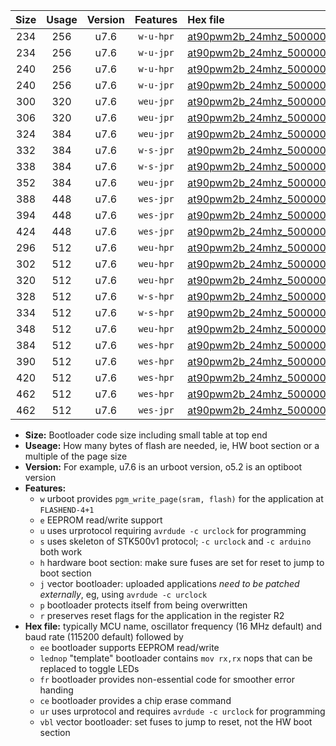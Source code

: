 |Size|Usage|Version|Features|Hex file|
|:-:|:-:|:-:|:-:|:--|
|234|256|u7.6|`w-u-hpr`|[at90pwm2b_24mhz_500000bps_ur.hex](https://raw.githubusercontent.com/stefanrueger/urboot/main//at90pwm2b_24mhz_500000bps_ur.hex)|
|234|256|u7.6|`w-u-jpr`|[at90pwm2b_24mhz_500000bps_ur_vbl.hex](https://raw.githubusercontent.com/stefanrueger/urboot/main//at90pwm2b_24mhz_500000bps_ur_vbl.hex)|
|240|256|u7.6|`w-u-hpr`|[at90pwm2b_24mhz_500000bps_lednop_ur.hex](https://raw.githubusercontent.com/stefanrueger/urboot/main//at90pwm2b_24mhz_500000bps_lednop_ur.hex)|
|240|256|u7.6|`w-u-jpr`|[at90pwm2b_24mhz_500000bps_lednop_ur_vbl.hex](https://raw.githubusercontent.com/stefanrueger/urboot/main//at90pwm2b_24mhz_500000bps_lednop_ur_vbl.hex)|
|300|320|u7.6|`weu-jpr`|[at90pwm2b_24mhz_500000bps_ee_ur_vbl.hex](https://raw.githubusercontent.com/stefanrueger/urboot/main//at90pwm2b_24mhz_500000bps_ee_ur_vbl.hex)|
|306|320|u7.6|`weu-jpr`|[at90pwm2b_24mhz_500000bps_ee_lednop_ur_vbl.hex](https://raw.githubusercontent.com/stefanrueger/urboot/main//at90pwm2b_24mhz_500000bps_ee_lednop_ur_vbl.hex)|
|324|384|u7.6|`weu-jpr`|[at90pwm2b_24mhz_500000bps_ee_lednop_fr_ur_vbl.hex](https://raw.githubusercontent.com/stefanrueger/urboot/main//at90pwm2b_24mhz_500000bps_ee_lednop_fr_ur_vbl.hex)|
|332|384|u7.6|`w-s-jpr`|[at90pwm2b_24mhz_500000bps_vbl.hex](https://raw.githubusercontent.com/stefanrueger/urboot/main//at90pwm2b_24mhz_500000bps_vbl.hex)|
|338|384|u7.6|`w-s-jpr`|[at90pwm2b_24mhz_500000bps_lednop_vbl.hex](https://raw.githubusercontent.com/stefanrueger/urboot/main//at90pwm2b_24mhz_500000bps_lednop_vbl.hex)|
|352|384|u7.6|`weu-jpr`|[at90pwm2b_24mhz_500000bps_ee_lednop_fr_ce_ur_vbl.hex](https://raw.githubusercontent.com/stefanrueger/urboot/main//at90pwm2b_24mhz_500000bps_ee_lednop_fr_ce_ur_vbl.hex)|
|388|448|u7.6|`wes-jpr`|[at90pwm2b_24mhz_500000bps_ee_vbl.hex](https://raw.githubusercontent.com/stefanrueger/urboot/main//at90pwm2b_24mhz_500000bps_ee_vbl.hex)|
|394|448|u7.6|`wes-jpr`|[at90pwm2b_24mhz_500000bps_ee_lednop_vbl.hex](https://raw.githubusercontent.com/stefanrueger/urboot/main//at90pwm2b_24mhz_500000bps_ee_lednop_vbl.hex)|
|424|448|u7.6|`wes-jpr`|[at90pwm2b_24mhz_500000bps_ee_lednop_fr_vbl.hex](https://raw.githubusercontent.com/stefanrueger/urboot/main//at90pwm2b_24mhz_500000bps_ee_lednop_fr_vbl.hex)|
|296|512|u7.6|`weu-hpr`|[at90pwm2b_24mhz_500000bps_ee_ur.hex](https://raw.githubusercontent.com/stefanrueger/urboot/main//at90pwm2b_24mhz_500000bps_ee_ur.hex)|
|302|512|u7.6|`weu-hpr`|[at90pwm2b_24mhz_500000bps_ee_lednop_ur.hex](https://raw.githubusercontent.com/stefanrueger/urboot/main//at90pwm2b_24mhz_500000bps_ee_lednop_ur.hex)|
|320|512|u7.6|`weu-hpr`|[at90pwm2b_24mhz_500000bps_ee_lednop_fr_ur.hex](https://raw.githubusercontent.com/stefanrueger/urboot/main//at90pwm2b_24mhz_500000bps_ee_lednop_fr_ur.hex)|
|328|512|u7.6|`w-s-hpr`|[at90pwm2b_24mhz_500000bps.hex](https://raw.githubusercontent.com/stefanrueger/urboot/main//at90pwm2b_24mhz_500000bps.hex)|
|334|512|u7.6|`w-s-hpr`|[at90pwm2b_24mhz_500000bps_lednop.hex](https://raw.githubusercontent.com/stefanrueger/urboot/main//at90pwm2b_24mhz_500000bps_lednop.hex)|
|348|512|u7.6|`weu-hpr`|[at90pwm2b_24mhz_500000bps_ee_lednop_fr_ce_ur.hex](https://raw.githubusercontent.com/stefanrueger/urboot/main//at90pwm2b_24mhz_500000bps_ee_lednop_fr_ce_ur.hex)|
|384|512|u7.6|`wes-hpr`|[at90pwm2b_24mhz_500000bps_ee.hex](https://raw.githubusercontent.com/stefanrueger/urboot/main//at90pwm2b_24mhz_500000bps_ee.hex)|
|390|512|u7.6|`wes-hpr`|[at90pwm2b_24mhz_500000bps_ee_lednop.hex](https://raw.githubusercontent.com/stefanrueger/urboot/main//at90pwm2b_24mhz_500000bps_ee_lednop.hex)|
|420|512|u7.6|`wes-hpr`|[at90pwm2b_24mhz_500000bps_ee_lednop_fr.hex](https://raw.githubusercontent.com/stefanrueger/urboot/main//at90pwm2b_24mhz_500000bps_ee_lednop_fr.hex)|
|462|512|u7.6|`wes-hpr`|[at90pwm2b_24mhz_500000bps_ee_lednop_fr_ce.hex](https://raw.githubusercontent.com/stefanrueger/urboot/main//at90pwm2b_24mhz_500000bps_ee_lednop_fr_ce.hex)|
|462|512|u7.6|`wes-jpr`|[at90pwm2b_24mhz_500000bps_ee_lednop_fr_ce_vbl.hex](https://raw.githubusercontent.com/stefanrueger/urboot/main//at90pwm2b_24mhz_500000bps_ee_lednop_fr_ce_vbl.hex)|

- **Size:** Bootloader code size including small table at top end
- **Useage:** How many bytes of flash are needed, ie, HW boot section or a multiple of the page size
- **Version:** For example, u7.6 is an urboot version, o5.2 is an optiboot version
- **Features:**
  + `w` urboot provides `pgm_write_page(sram, flash)` for the application at `FLASHEND-4+1`
  + `e` EEPROM read/write support
  + `u` uses urprotocol requiring `avrdude -c urclock` for programming
  + `s` uses skeleton of STK500v1 protocol; `-c urclock` and `-c arduino` both work
  + `h` hardware boot section: make sure fuses are set for reset to jump to boot section
  + `j` vector bootloader: uploaded applications *need to be patched externally*, eg, using `avrdude -c urclock`
  + `p` bootloader protects itself from being overwritten
  + `r` preserves reset flags for the application in the register R2
- **Hex file:** typically MCU name, oscillator frequency (16 MHz default) and baud rate (115200 default) followed by
  + `ee` bootloader supports EEPROM read/write
  + `lednop` "template" bootloader contains `mov rx,rx` nops that can be replaced to toggle LEDs
  + `fr` bootloader provides non-essential code for smoother error handing
  + `ce` bootloader provides a chip erase command
  + `ur` uses urprotocol and requires `avrdude -c urclock` for programming
  + `vbl` vector bootloader: set fuses to jump to reset, not the HW boot section
